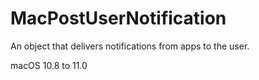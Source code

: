 # MacPostUserNotification
 An object that delivers notifications from apps to the user.

macOS 10.8 to 11.0
